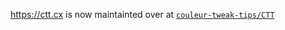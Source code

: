 https://ctt.cx is now maintainted over at [`couleur-tweak-tips/CTT`](https://github.com/couleur-tweak-tips/CTT)

